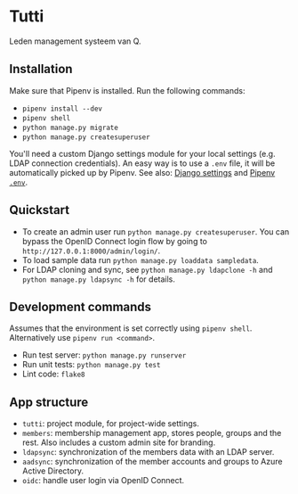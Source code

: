 # Tutti

Leden management systeem van Q.

## Installation

Make sure that Pipenv is installed. Run the following commands:

* `pipenv install --dev`
* `pipenv shell`
* `python manage.py migrate`
* `python manage.py createsuperuser`

You'll need a custom Django settings module for your local settings (e.g. LDAP
connection credentials). An easy way is to use a `.env` file, it will be
automatically picked up by Pipenv. See also:
[Django settings](https://docs.djangoproject.com/en/3.0/topics/settings/) and
[Pipenv `.env`](https://pipenv.pypa.io/en/latest/advanced/#automatic-loading-of-env).

## Quickstart

* To create an admin user run `python manage.py createsuperuser`. You can bypass
  the OpenID Connect login flow by going to `http://127.0.0.1:8000/admin/login/`.
* To load sample data run `python manage.py loaddata sampledata`.
* For LDAP cloning and sync, see `python manage.py ldapclone -h` and `python
  manage.py ldapsync -h` for details.

## Development commands

Assumes that the environment is set correctly using `pipenv shell`.
Alternatively use `pipenv run <command>`.

* Run test server: `python manage.py runserver`
* Run unit tests: `python manage.py test`
* Lint code: `flake8`


## App structure

* `tutti`: project module, for project-wide settings.
* `members`: membership management app, stores people, groups and the rest.
  Also includes a custom admin site for branding.
* `ldapsync`: synchronization of the members data with an LDAP server.
* `aadsync`: synchronization of the member accounts and groups to Azure Active Directory.
* `oidc`: handle user login via OpenID Connect.